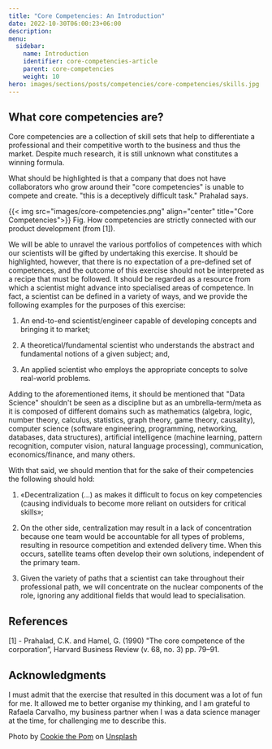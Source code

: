 ```yaml
---
title: "Core Competencies: An Introduction"
date: 2022-10-30T06:00:23+06:00
description:
menu:
  sidebar:
    name: Introduction
    identifier: core-competencies-article
    parent: core-competencies
    weight: 10
hero: images/sections/posts/competencies/core-competencies/skills.jpg
---
```


## What core competencies are?
Core competencies are a collection of skill sets that help to differentiate a professional and their competitive worth to the business and thus the market. Despite much research, it is still unknown what constitutes a winning formula.

What should be highlighted is that a company that does not have collaborators who grow around their "core competencies" is unable to compete and create. "this is a deceptively difficult task." Prahalad says.


{{< img src="images/core-competencies.png" align="center" title="Core Competencies">}}
Fig. How competencies are strictly connected with our product development (from [1]).


We will be able to unravel the various portfolios of competences with which our scientists will be gifted by undertaking this exercise. It should be highlighted, however, that there is no expectation of a pre-defined set of competences, and the outcome of this exercise should not be interpreted as a recipe that must be followed. It should be regarded as a resource from which a scientist might advance into specialised areas of competence. In fact, a scientist can be defined in a variety of ways, and we provide the following examples for the purposes of this exercise:

1. An end-to-end scientist/engineer capable of developing concepts and bringing it to market;

1. A theoretical/fundamental scientist who understands the abstract and fundamental notions of a given subject; and,
 
1. An applied scientist who employs the appropriate concepts to solve real-world problems.

Adding to the aforementioned items, it should be mentioned that "Data Science" shouldn't be seen as a discipline but as an umbrella-term/meta as it is composed of different domains such as mathematics (algebra, logic, number theory, calculus, statistics, graph theory, game theory, causality), computer science (software engineering, programming, networking, databases, data structures), artificial intelligence (machine learning, pattern recognition, computer vision, natural language processing), communication, economics/finance, and many others.

With that said, we should mention that for the sake of their competencies the following should hold:

1. «Decentralization (...) as makes it difficult to focus on key competencies (causing individuals to become more reliant on outsiders for critical skills»;

1. On the other side, centralization may result in a lack of concentration because one team would be accountable for all types of problems, resulting in resource competition and extended delivery time. When this occurs, satellite teams often develop their own solutions, independent of the primary team.

1. Given the variety of paths that a scientist can take throughout their professional path, we will concentrate on the nuclear components of the role, ignoring any additional fields that would lead to specialisation.


## References
[1] - Prahalad, C.K. and Hamel, G. (1990) "The core competence of the corporation”, Harvard Business Review (v. 68, no. 3) pp. 79–91. 

## Acknowledgments
 I must admit that the exercise that resulted in this document was a lot of fun for me. It allowed me to better organise my thinking, and I am grateful to Rafaela Carvalho, my business partner when I was a data science manager at the time, for challenging me to describe this.

Photo by <a href="https://unsplash.com/@cookiethepom?utm_source=unsplash&utm_medium=referral&utm_content=creditCopyText">Cookie the Pom</a> on <a href="https://unsplash.com/s/photos/skill?utm_source=unsplash&utm_medium=referral&utm_content=creditCopyText">Unsplash</a>
  